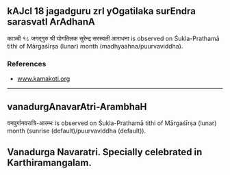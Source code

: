 ## kAJcI 18 jagadguru zrI yOgatilaka surEndra sarasvatI ArAdhanA

काञ्ची १८ जगद्गुरु श्री योगतिलक सुरेन्द्र सरस्वती आराधना is observed on Śukla-Prathamā tithi of Mārgaśīrṣa (lunar) month (madhyaahna/puurvaviddha).


### References
* www.kamakoti.org

---
## vanadurgAnavarAtri-ArambhaH

वनदुर्गानवरात्रि-आरम्भः is observed on Śukla-Prathamā tithi of Mārgaśīrṣa (lunar) month (sunrise (default)/puurvaviddha (default)).

Vanadurga Navaratri. Specially celebrated in Karthiramangalam.
---
